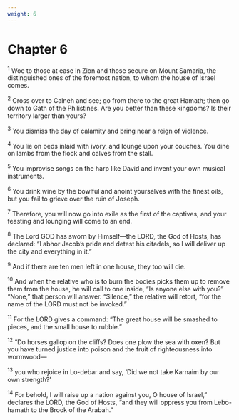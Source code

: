 ```yaml
---
weight: 6
---
```


# Chapter 6

<sup>1</sup> Woe to those at ease in Zion and those secure on Mount Samaria, the distinguished ones of the foremost nation, to whom the house of Israel comes. 

<sup>2</sup> Cross over to Calneh and see; go from there to the great Hamath; then go down to Gath of the Philistines. Are you better than these kingdoms? Is their territory larger than yours? 

<sup>3</sup> You dismiss the day of calamity and bring near a reign of violence. 

<sup>4</sup> You lie on beds inlaid with ivory, and lounge upon your couches. You dine on lambs from the flock and calves from the stall. 

<sup>5</sup> You improvise songs on the harp like David and invent your own musical instruments. 

<sup>6</sup> You drink wine by the bowlful and anoint yourselves with the finest oils, but you fail to grieve over the ruin of Joseph. 

<sup>7</sup> Therefore, you will now go into exile as the first of the captives, and your feasting and lounging will come to an end. 

<sup>8</sup> The Lord GOD has sworn by Himself—the LORD, the God of Hosts, has declared: “I abhor Jacob’s pride and detest his citadels, so I will deliver up the city and everything in it.” 

<sup>9</sup> And if there are ten men left in one house, they too will die. 

<sup>10</sup> And when the relative who is to burn the bodies picks them up to remove them from the house, he will call to one inside, “Is anyone else with you?” “None,” that person will answer. “Silence,” the relative will retort, “for the name of the LORD must not be invoked.” 

<sup>11</sup> For the LORD gives a command: “The great house will be smashed to pieces, and the small house to rubble.” 

<sup>12</sup> “Do horses gallop on the cliffs? Does one plow the sea with oxen? But you have turned justice into poison and the fruit of righteousness into wormwood— 

<sup>13</sup> you who rejoice in Lo-debar and say, ‘Did we not take Karnaim by our own strength?’ 

<sup>14</sup> For behold, I will raise up a nation against you, O house of Israel,” declares the LORD, the God of Hosts, “and they will oppress you from Lebo-hamath to the Brook of the Arabah.” 


